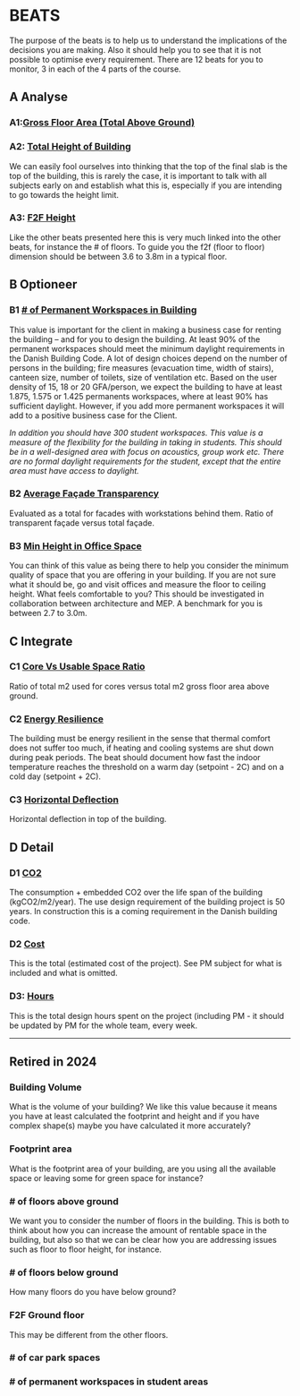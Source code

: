 # BEATS 
The purpose of the beats is to help us to understand the implications of the decisions you are making. Also it should help you to see that it is not possible to optimise every requirement. There are 12 beats for you to monitor, 3 in each of the 4 parts of the course.

## A Analyse

### A1:[Gross Floor Area (Total Above Ground)](/A1:GrossFloorArea/README.md)

### A2: [Total Height of Building](/A2:TotalHeightOfBuilding/README.md)
We can easily fool ourselves into thinking that the top of the final slab is the top of the building, this is rarely the case, it is important to talk with all subjects early on and establish what this is, especially if you are intending to go towards the height limit. 

### A3: [F2F Height](/A3:F2FHeight/README.md)
Like the other beats presented here this is very much linked into the other beats, for instance the # of floors. To guide you the f2f (floor to floor) dimension should be between 3.6 to 3.8m in a typical floor. 

##  B Optioneer

### B1 [# of Permanent Workspaces in Building](/B1:PermanentWorkspacesInBuilding/README.md)
This value is important for the client in making a business case for renting the building – and for you to design the building. At least 90% of the permanent workspaces should meet the minimum daylight requirements in the Danish Building Code. A lot of design choices depend on the number of persons in the building; fire measures (evacuation time, width of stairs), canteen size, number of toilets, size of ventilation etc. Based on the user density of 15, 18 or 20 GFA/person, we expect the building to have at least 1.875, 1.575 or 1.425 permanents workspaces, where at least 90% has sufficient daylight. However, if you add more permanent workspaces it will add to a positive business case for the Client. 

*In addition you should have 300 student workspaces. This value is a measure of the flexibility for the building in taking in students. This should be in a well-designed area with focus on acoustics, group work etc. There are no formal daylight requirements for the student, except that the entire area must have access to daylight.*

### B2 [Average Façade Transparency](/B2:AverageFacadeTransparency/README.md)
Evaluated as a total for facades with workstations behind them. Ratio of transparent façade versus total façade. 

### B3 [Min Height in Office Space](/B3:MinHeightInOfficeSpace/README.md)
You can think of this value as being there to help you consider the minimum quality of space that you are offering in your building. If you are not sure what it should be, go and visit offices and measure the floor to ceiling height. What feels comfortable to you? This should be investigated in collaboration between architecture and MEP. A benchmark for you is between 2.7 to 3.0m. 


## C Integrate

### C1 [Core Vs Usable Space Ratio](/C1:CoverVsUsableSpaceRatio/README.md)
Ratio of total m2 used for cores versus total m2 gross floor area above ground. 

### C2 [Energy Resilience](/C2:EnergyResilience/README.md)
The building must be energy resilient in the sense that thermal comfort does not suffer too much, if heating and cooling systems are shut down during peak periods. The beat should document how fast the indoor temperature reaches the threshold on a warm day (setpoint - 2C) and on a cold day (setpoint + 2C). 

### C3 [Horizontal Deflection](/C3:HorizontalDeflection/README.md)
Horizontal deflection in top of the building. 

## D Detail

### D1 [CO2](/D1:CO2/README.md)
The consumption + embedded CO2 over the life span of the building (kgCO2/m2/year). The use design requirement of the building project is 50 years. In construction this is a coming requirement in the Danish building code. 

### D2 [Cost](/D2:Cost/README.md)
This is the total (estimated cost of the project). See PM subject for what is included and what is omitted. 

### D3: [Hours](/D3:Hours/README.md)
This is the total design hours spent on the project (including PM - it should be updated by PM for the whole team, every week.

***

## Retired in 2024

### Building Volume 
What is the volume of your building? We like this value because it means you have at least calculated the footprint and height and if you have complex shape(s) maybe you have calculated it more accurately? 

### Footprint area 
What is the footprint area of your building, are you using all the available space or leaving some for green space for instance? 

### # of floors above ground 
We want you to consider the number of floors in the building. This is both to think about how you can increase the amount of rentable space in the building, but also so that we can be clear how you are addressing issues such as floor to floor height, for instance. 

### # of floors below ground 
How many floors do you have below ground? 

### F2F Ground floor 
This may be different from the other floors. 
### # of car park spaces 

### # of permanent workspaces in student areas

